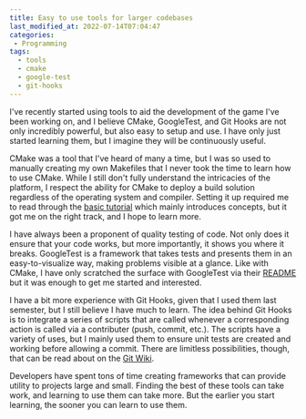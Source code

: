 ```yaml
---
title: Easy to use tools for larger codebases
last_modified_at: 2022-07-14T07:04:47
categories:
 - Programming
tags:
  - tools
  - cmake
  - google-test
  - git-hooks
---
```


I've recently started using tools to aid the development of the game I've been
working on, and I believe CMake, GoogleTest, and Git Hooks are not only
incredibly powerful, but also easy to setup and use. I have only just started
learning them, but I imagine they will be continuously useful.

CMake was a tool that I've heard of many a time, but I was so used to manually
creating my own Makefiles that I never took the time to learn how to use CMake.
While I still don't fully understand the intricacies of the platform, I respect
the ability for CMake to deploy a build solution regardless of the operating
system and compiler. Setting it up required me to read through the [basic
tutorial](https://cmake.org/cmake-tutorial/) which mainly introduces concepts,
but it got me on the right track, and I hope to learn more.

I have always been a proponent of quality testing of code. Not only does it
ensure that your code works, but more importantly, it shows you where it breaks.
GoogleTest is a framework that takes tests and presents them in an
easy-to-visualize way, making problems visible at a glance. Like with CMake, I
have only scratched the surface with GoogleTest via their
[README](https://github.com/google/googletest/blob/master/googletest/README.md)
but it was enough to get me started and interested.

I have a bit more experience with Git Hooks, given that I used them last
semester, but I still believe I have much to learn. The idea behind Git Hooks is
to integrate a series of scripts that are called whenever a corresponding action
is called via a contributer (push, commit, etc.). The scripts have a variety of
uses, but I mainly used them to ensure unit tests are created and working before
allowing a commit. There are limitless possibilities, though, that can be read
about on the [Git
Wiki](https://git-scm.com/book/en/v2/Customizing-Git-Git-Hooks).

Developers have spent tons of time creating frameworks that can provide utility
to projects large and small. Finding the best of these tools can take work, and
learning to use them can take more.  But the earlier you start learning, the
sooner you can learn to use them.
